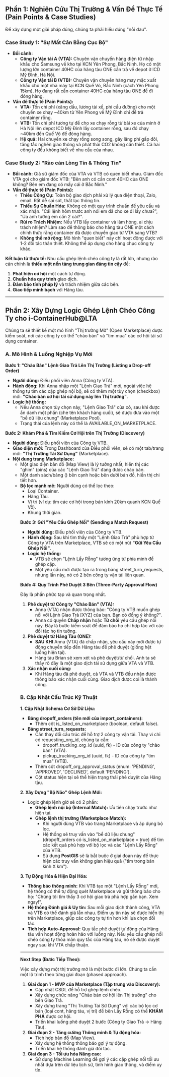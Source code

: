 ## **Phần 1: Nghiên Cứu Thị Trường & Vấn Đề Thực Tế (Pain Points & Case Studies)**

Để xây dựng một giải pháp đúng, chúng ta phải hiểu đúng "nỗi đau".

### **Case Study 1: "Sự Mất Cân Bằng Cục Bộ"**

- **Bối cảnh:**
    - **Công ty Vận tải A (VTA):** Chuyên vận chuyển hàng điện tử nhập khẩu cho Samsung về kho tại KCN Yên Phong, Bắc Ninh. Họ có một lượng lớn container 40HC của hãng tàu ONE cần trả về depot ở ICD Mỹ Đình, Hà Nội.
    - **Công ty Vận tải B (VTB):** Chuyên vận chuyển hàng may mặc xuất khẩu cho một nhà máy tại KCN Quế Võ, Bắc Ninh (cách Yên Phong 15km). Họ đang rất cần container 40HC của hãng tàu ONE để đi đóng hàng.
- **Vấn đề thực tế (Pain Points):**
    - **VTA:** Tốn chi phí (xăng dầu, lương tài xế, phí cầu đường) cho một chuyến xe chạy ~40km từ Yên Phong về Mỹ Đình chỉ để trả container rỗng.
    - **VTB:** Tốn chi phí tương tự để cho xe chạy rỗng từ bãi xe của mình ở Hà Nội lên depot ICD Mỹ Đình lấy container rỗng, sau đó chạy ~40km đến Quế Võ để đóng hàng.
    - **Hệ quả:** Hai chuyến xe chạy rỗng song song, gây lãng phí gấp đôi, tăng tắc nghẽn giao thông và phát thải CO2 không cần thiết. Cả hai công ty đều không biết về nhu cầu của nhau.

### **Case Study 2: "Rào cản Lòng Tin & Thông Tin"**

- **Bối cảnh:** Giả sử giám đốc của VTA và VTB có quen biết nhau. Giám đốc VTA gọi cho giám đốc VTB: "Bên anh có cần cont 40HC của ONE không? Bên em đang có mấy cái ở Bắc Ninh."
- **Vấn đề thực tế (Pain Points):**
    - **Thiếu Công Cụ:** Toàn bộ giao dịch phải xử lý qua điện thoại, Zalo, email. Rất dễ sai sót, thất lạc thông tin.
    - **Thiếu Sự Chuẩn Hóa:** Không có một quy trình chuẩn để yêu cầu và xác nhận. "Cái lệnh hôm trước anh nói em đã cho xe đi lấy chưa?", "Ủa anh tưởng em cần 2 cái?".
    - **Rủi ro Trách Nhiệm:** Nếu VTB lấy container và làm hỏng, ai chịu trách nhiệm? Làm sao để thông báo cho hãng tàu ONE một cách chính thức rằng container đã được chuyển giao từ VTA sang VTB?
    - **Không thể mở rộng:** Mô hình "quen biết" này chỉ hoạt động được với 1-2 đối tác thân thiết. Không thể áp dụng cho hàng chục công ty khác.

**Kết luận từ thực tế:** Nhu cầu ghép lệnh chéo công ty là rất lớn, nhưng rào cản chính là **thiếu một nền tảng trung gian đáng tin cậy** để:

1. **Phát hiện cơ hội** một cách tự động.
2. **Chuẩn hóa quy trình** giao dịch.
3. **Đảm bảo tính pháp lý** và trách nhiệm giữa các bên.
4. **Giao tiếp minh bạch** với Hãng tàu.

---

## **Phần 2: Xây Dựng Logic Ghép Lệnh Chéo Công Ty cho i-ContainerHub@LTA**

Chúng ta sẽ thiết kế một mô hình "Thị trường Mở" (Open Marketplace) được kiểm soát, nơi các công ty có thể "chào bán" và "tìm mua" các cơ hội tái sử dụng container.

### **A. Mô Hình & Luồng Nghiệp Vụ Mới**

**Bước 1: "Chào Bán" Lệnh Giao Trả Lên Thị Trường (Listing a Drop-off Order)**

- **Người dùng:** Điều phối viên Anna (Công ty VTA).
- **Hành động:** Khi Anna nhập một "Lệnh Giao Trả" mới, ngoài việc hệ thống tự tìm các cặp ghép nội bộ, sẽ có thêm một tùy chọn (checkbox) mới: **"Chào bán cơ hội tái sử dụng này lên Thị trường"**.
- **Logic hệ thống:**
    - Nếu Anna chọn tùy chọn này, "Lệnh Giao Trả" của cô, sau khi được ẩn danh một phần (che tên khách hàng cuối), sẽ được đưa vào một "bể dữ liệu chung" (Marketplace Pool).
    - Trạng thái của lệnh này có thể là AVAILABLE_ON_MARKETPLACE.

**Bước 2: Khám Phá & Tìm Kiếm Cơ Hội trên Thị Trường (Discovery)**

- **Người dùng:** Điều phối viên của Công ty VTB.
- **Giao diện mới:** Trong Dashboard của Điều phối viên, sẽ có một tab/trang mới: **"Thị Trường Tái Sử Dụng"** (Marketplace).
- **Nội dung trang Marketplace:**
    - Một giao diện bản đồ (Map View) là lý tưởng nhất, hiển thị các "ghim" (pins) của các "Lệnh Giao Trả" đang được chào bán.
    - Một danh sách/bảng (<Table>) bên cạnh hoặc bên dưới bản đồ, hiển thị chi tiết hơn.
    - **Bộ lọc mạnh mẽ:** Người dùng có thể lọc theo:
        - Loại Container.
        - Hãng Tàu.
        - Vị trí (ví dụ: tìm các cơ hội trong bán kính 20km quanh KCN Quế Võ).
        - Khung thời gian.

**Bước 3: Gửi "Yêu Cầu Ghép Nối" (Sending a Match Request)**

- **Người dùng:** Điều phối viên của Công ty VTB.
- **Hành động:** Sau khi tìm thấy một "Lệnh Giao Trả" phù hợp từ Công ty VTA trên Marketplace, VTB sẽ có một nút **"Gửi Yêu Cầu Ghép Nối"**.
- **Logic hệ thống:**
    - VTB sẽ chọn "Lệnh Lấy Rỗng" tương ứng từ phía mình để ghép cặp.
    - Một yêu cầu mới được tạo ra trong bảng street_turn_requests, nhưng lần này, nó có 2 bên công ty vận tải liên quan.

**Bước 4: Quy Trình Phê Duyệt 3 Bên (Three-Party Approval Flow)**

Đây là phần phức tạp và quan trọng nhất.

1. **Phê duyệt từ Công ty "Chào Bán" (VTA):**
    - Anna (VTA) nhận được thông báo: "Công ty VTB muốn ghép nối với Lệnh Giao Trả [XYZ] của bạn. Bạn có đồng ý không?".
    - Anna có quyền **Chấp nhận** hoặc **Từ chối** yêu cầu ghép nối này. Đây là bước kiểm soát để đảm bảo họ chỉ hợp tác với các đối tác họ tin tưởng.
2. **Phê duyệt từ Hãng Tàu (ONE):**
    - **SAU KHI** Anna (VTA) đã chấp nhận, yêu cầu này mới được tự động chuyển tiếp đến Hãng tàu để phê duyệt (giống hệt luồng hiện tại).
    - Hãng tàu Brian sẽ xem xét và phê duyệt/từ chối. Anh ta sẽ thấy rõ đây là một giao dịch tái sử dụng giữa VTA và VTB.
3. **Xác nhận cuối cùng:**
    - Khi Hãng tàu đã phê duyệt, cả VTA và VTB đều nhận được thông báo xác nhận cuối cùng. Giao dịch được coi là thành công.

### **B. Cập Nhật Cấu Trúc Kỹ Thuật**

**1. Cập Nhật Schema Cơ Sở Dữ Liệu:**

- **Bảng dropoff_orders (tên mới của import_containers):**
    - Thêm cột is_listed_on_marketplace (boolean, default false).
- **Bảng street_turn_requests:**
    - Cần thay đổi cấu trúc để hỗ trợ 2 công ty vận tải. Thay vì chỉ có requesting_org_id, chúng ta cần:
        - dropoff_trucking_org_id (uuid, fk) - ID của công ty "chào bán" (VTA).
        - pickup_trucking_org_id (uuid, fk) - ID của công ty "tìm mua" (VTB).
    - Thêm cột dropoff_org_approval_status (enum: 'PENDING', 'APPROVED', 'DECLINED', default 'PENDING').
    - Cột status hiện tại sẽ thể hiện trạng thái phê duyệt của Hãng tàu.

**2. Xây Dựng "Bộ Não" Ghép Lệnh Mới:**

- Logic ghép lệnh giờ sẽ có 2 phần:
    - **Ghép lệnh nội bộ (Internal Match):** Ưu tiên chạy trước như hiện tại.
    - **Ghép lệnh thị trường (Marketplace Match):**
        - Khi người dùng VTB vào trang Marketplace và áp dụng bộ lọc.
        - Hệ thống sẽ truy vấn vào "bể dữ liệu chung" (dropoff_orders có is_listed_on_marketplace = true) để tìm các kết quả phù hợp với bộ lọc và các "Lệnh Lấy Rỗng" của VTB.
        - Sử dụng **PostGIS** sẽ là bắt buộc ở giai đoạn này để thực hiện các truy vấn không gian hiệu quả ("tìm trong bán kính X km").

**3. Tự Động Hóa & Hiện Đại Hóa:**

- **Thông báo thông minh:** Khi VTB tạo một "Lệnh Lấy Rỗng" mới, hệ thống có thể tự động quét Marketplace và gửi thông báo cho họ: "Chúng tôi tìm thấy 3 cơ hội giao trả phù hợp gần bạn. Xem ngay!".
- **Hệ thống Đánh giá & Uy tín:** Sau mỗi giao dịch thành công, VTA và VTB có thể đánh giá lẫn nhau. Điểm uy tín này sẽ được hiển thị trên Marketplace, giúp các công ty tự tin hơn khi lựa chọn đối tác.
- **Tích hợp Auto-Approval:** Quy tắc phê duyệt tự động của Hãng tàu vẫn hoạt động hoàn hảo với luồng này. Nếu yêu cầu ghép nối chéo công ty thỏa mãn quy tắc của Hãng tàu, nó sẽ được duyệt ngay sau khi VTA chấp thuận.

---

**Next Step (Bước Tiếp Theo):**

Việc xây dựng một thị trường mở là một bước đi lớn. Chúng ta cần một lộ trình theo từng giai đoạn (phased approach).

1. **Giai đoạn 1 - MVP của Marketplace (Tập trung vào Discovery):**
    - Cập nhật CSDL để hỗ trợ ghép lệnh chéo.
    - Xây dựng chức năng "Chào bán cơ hội lên Thị trường" cho bên Giao Trả.
    - Xây dựng trang "Thị Trường Tái Sử Dụng" với các bộ lọc cơ bản (loại cont, hãng tàu, vị trí) để bên Lấy Rỗng có thể **KHÁM PHÁ** được cơ hội.
    - Triển khai luồng phê duyệt 2 bước (Công ty Giao Trả -> Hãng Tàu).
2. **Giai đoạn 2 - Tăng cường Thông minh & Tự động hóa:**
    - Tích hợp bản đồ (Map View).
    - Xây dựng hệ thống thông báo gợi ý tự động.
    - Triển khai hệ thống đánh giá đối tác.
3. **Giai đoạn 3 - Tối ưu hóa Nâng cao:**
    - Sử dụng Machine Learning để gợi ý các cặp ghép nối tối ưu nhất dựa trên dữ liệu lịch sử, tình hình giao thông, và điểm uy tín.